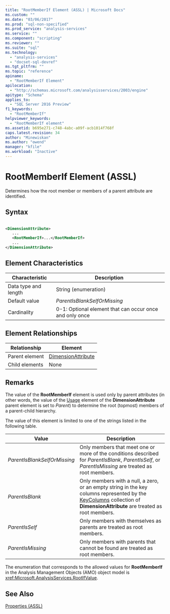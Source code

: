 ```yaml
---
title: "RootMemberIf Element (ASSL) | Microsoft Docs"
ms.custom: ""
ms.date: "03/06/2017"
ms.prod: "sql-non-specified"
ms.prod_service: "analysis-services"
ms.service: ""
ms.component: "scripting"
ms.reviewer: ""
ms.suite: "sql"
ms.technology: 
  - "analysis-services"
  - "docset-sql-devref"
ms.tgt_pltfrm: ""
ms.topic: "reference"
apiname: 
  - "RootMemberIf Element"
apilocation: 
  - "http://schemas.microsoft.com/analysisservices/2003/engine"
apitype: "Schema"
applies_to: 
  - "SQL Server 2016 Preview"
f1_keywords: 
  - "RootMemberIf"
helpviewer_keywords: 
  - "RootMemberIf element"
ms.assetid: b695e271-c748-4abc-a09f-acb1014f768f
caps.latest.revision: 34
author: "Minewiskan"
ms.author: "owend"
manager: "kfile"
ms.workload: "Inactive"
---
```

# RootMemberIf Element (ASSL)
  Determines how the root member or members of a parent attribute are identified.  
  
## Syntax  
  
```xml  
  
<DimensionAttribute>  
   ...  
   <RootMemberIf>...</RootMemberIf>  
   ...  
</DimensionAttribute>  
```  
  
## Element Characteristics  
  
|Characteristic|Description|  
|--------------------|-----------------|  
|Data type and length|String (enumeration)|  
|Default value|*ParentIsBlankSelfOrMissing*|  
|Cardinality|0-1: Optional element that can occur once and only once|  
  
## Element Relationships  
  
|Relationship|Element|  
|------------------|-------------|  
|Parent element|[DimensionAttribute](../../../analysis-services/scripting/data-type/dimensionattribute-data-type-assl.md)|  
|Child elements|None|  
  
## Remarks  
 The value of the **RootMemberIf** element is used only by parent attributes (in other words, the value of the [Usage](../../../analysis-services/scripting/properties/usage-element-dimensionattribute-assl.md) element of the **DimensionAttribute** parent element is set to *Parent*) to determine the root (topmost) members of a parent-child hierarchy.  
  
 The value of this element is limited to one of the strings listed in the following table.  
  
|Value|Description|  
|-----------|-----------------|  
|*ParentIsBlankSelfOrMissing*|Only members that meet one or more of the conditions described for *ParentIsBlank*, *ParentIsSelf*, or *ParentIsMissing* are treated as root members.|  
|*ParentIsBlank*|Only members with a null, a zero, or an empty string in the key columns represented by the [KeyColumns](../../../analysis-services/scripting/collections/keycolumns-element-assl.md) collection of **DimensionAttribute** are treated as root members.|  
|*ParentIsSelf*|Only members with themselves as parents are treated as root members.|  
|*ParentIsMissing*|Only members with parents that cannot be found are treated as root members.|  
  
 The enumeration that corresponds to the allowed values for **RootMemberIf** in the Analysis Management Objects (AMO) object model is <xref:Microsoft.AnalysisServices.RootIfValue>.  
  
## See Also  
 [Properties &#40;ASSL&#41;](../../../analysis-services/scripting/properties/properties-assl.md)  
  
  
